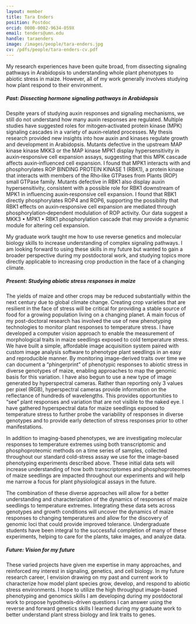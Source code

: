 ```yaml
---
layout: member
title: Tara Enders
position: Postdoc
orcid: 0000-0002-9634-059X
email: tenders@umn.edu
handle: taraenders
image: /images/people/tara-enders.jpg
cv: /pdfs/people/tara-enders-cv.pdf
---
```


My research experiences have been quite broad, from dissecting signaling pathways in Arabidopsis to understanding whole plant phenotypes to abiotic stress in maize. However, all of my work generally involves studying how plant respond to their environment.

##### Past: Dissecting hormone signaling pathways in Arabidopsis
Despite years of studying auxin responses and signaling mechanisms, we still do not understand how many auxin responses are regulated. Multiple studies have suggested roles for mitogen‐activated protein kinase (MPK) signaling cascades in a variety of auxin‐related processes. My thesis research provided new insights into how auxin and kinases regulate growth and development in Arabidopsis. Mutants defective in the upstream MAP kinase kinase MKK3 or the MAP kinase MPK1 display hypersensitivity in auxin‐responsive cell expansion assays, suggesting that this MPK cascade affects auxin‐influenced cell expansion. I found that MPK1 interacts with and phosphorylates ROP BINDING PROTEIN KINASE 1 (RBK1), a protein kinase that interacts with members of the Rho‐like GTPases from Plants (ROP) small GTPase family. Mutants defective in RBK1 also display auxin hypersensitivity, consistent with a possible role for RBK1 downstream of MPK1 in influencing auxin‐responsive cell expansion. I found that RBK1 directly phosphorylates ROP4 and ROP6, supporting the possibility that RBK1 effects on auxin‐responsive cell expansion are mediated through phosphorylation‐dependent modulation of ROP activity. Our data suggest a MKK3 • MPK1 • RBK1 phosphorylation cascade that may provide a dynamic module for altering cell expansion.

My graduate work taught me how to use reverse genetics and molecular biology skills to increase understanding of complex signaling pathways. I am looking forward to using these skills in my future but wanted to gain a broader perspective during my postdoctoral work, and studying topics more directly applicable to increasing crop production in the face of a changing climate. 

##### Present: Studying abiotic stress responses in maize
The yields of maize and other crops may be reduced substantially within the next century due to global climate change. Creating crop varieties that are resilient in the face of stress will be critical for providing a stable source of food for a growing population living on a changing planet. A main focus of my post-doctoral research has involved the use of new phenotyping technologies to monitor plant responses to temperature stress.  I have developed a computer vision approach to enable the measurement of morphological traits in maize seedlings exposed to cold temperature stress. We have built a simple, affordable image acquisition system paired with custom image analysis software to phenotype plant seedlings in an easy and reproducible manner. By monitoring image-derived traits over time we can document a “phingerprint” of phenotypic responses to abiotic stress in diverse genotypes of maize, enabling approaches to map the genomic basis for this variation. I have also begun to use a new type of image generated by hyperspectral cameras.  Rather than reporting only 3 values per pixel (RGB), hyperspectral cameras provide information on the reflectance of hundreds of wavelengths.  This provides opportunities to “see” plant responses and variation that are not visible to the naked eye.  I have gathered hyperspectral data for maize seedlings exposed to temperature stress to further probe the variability of responses in diverse genotypes and to provide early detection of stress responses prior to other manifestations.

In addition to imaging-based phenotypes, we are investigating molecular responses to temperature extremes using both transcriptomic and phosphoproteomic methods on a time series of samples, collected throughout our standard cold-stress assay we use for the image-based phenotyping experiments described above. These initial data sets will increase understanding of how both transcriptomes and phosphoproteomes of maize seedlings are impacted throughout our experiments and will help me narrow a focus for plant physiological assays in the future. 

The combination of these diverse approaches will allow for a better understanding and characterization of the dynamics of responses of maize seedlings to temperature extremes. Integrating these data sets across genotypes and growth conditions will uncover the dynamics of maize responses to changing temperatures and allow for the discovery of genomic loci that could provide improved tolerance. Undergraduate students have been integral to the successful completion of many of these experiments, helping to care for the plants, take images, and analyze data. 

##### Future: Vision for my future
These varied projects have given me expertise in many approaches, and reinforced my interest in signaling, genetics, and cell biology. In my future research career, I envision drawing on my past and current work to characterize how model plant species grow, develop, and respond to abiotic stress environments. I hope to utilize the high throughput image-based phenotyping and genomics skills I am developing during my postdoctoral work to propose hypothesis-driven questions I can answer using the reverse and forward genetics skills I learned during my graduate work to better understand plant stress biology and link traits to genes.
